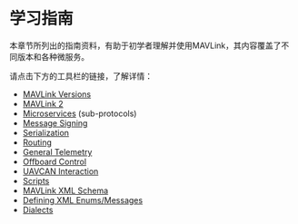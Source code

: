 # 学习指南

本章节所列出的指南资料，有助于初学者理解并使用MAVLink，其内容覆盖了不同版本和各种微服务。

请点击下方的工具栏的链接，了解详情：

* [MAVLink Versions](../guide/mavlink_version.md)
* [MAVLink 2](../guide/mavlink_2.md)
* [Microservices](../services/README.md) (sub-protocols)
* [Message Signing](../guide/message_signing.md)
* [Serialization](../guide/serialization.md)
* [Routing](../guide/routing.md)
* [General Telemetry](../guide/general_telemetry.md)
* [Offboard Control](../guide/offboard_control.md)
* [UAVCAN Interaction](../guide/uavcan_interaction.md)
* [Scripts](../guide/scripts.md)
* [MAVLink XML Schema](../guide/xml_schema.md)
* [Defining XML Enums/Messages](../guide/define_xml_element.md)
* [Dialects](../messages/README.md)